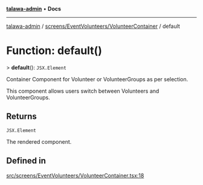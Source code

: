 [**talawa-admin**](../../../../README.md) • **Docs**

***

[talawa-admin](../../../../modules.md) / [screens/EventVolunteers/VolunteerContainer](../README.md) / default

# Function: default()

\> **default**(): `JSX.Element`

Container Component for Volunteer or VolunteerGroups as per selection.

This component allows users switch between Volunteers and VolunteerGroups.

## Returns

`JSX.Element`

The rendered component.

## Defined in

[src/screens/EventVolunteers/VolunteerContainer.tsx:18](https://github.com/PalisadoesFoundation/talawa-admin/blob/4bef0939e3fab4672bfd3599312195b8557e01a3/src/screens/EventVolunteers/VolunteerContainer.tsx#L18)
